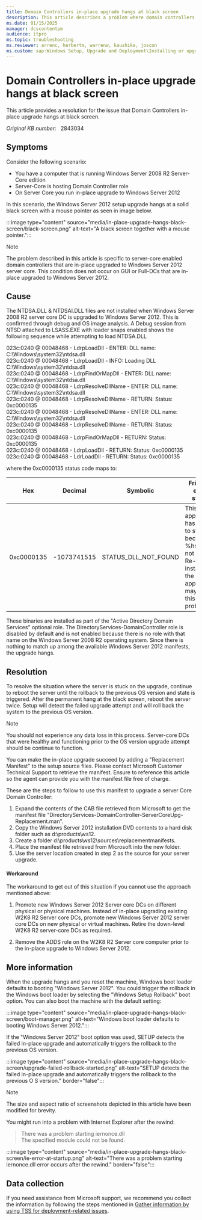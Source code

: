 ```yaml
---
title: Domain Controllers in-place upgrade hangs at black screen
description: This article describes a problem where domain controllers in-place upgraded hangs at a solid black screen.
ms.date: 01/15/2025
manager: dcscontentpm
audience: itpro
ms.topic: troubleshooting
ms.reviewer: arrenc, herbertm, warrenw, kaushika, joscon
ms.custom: sap:Windows Setup, Upgrade and Deployment\Installing or upgrading Windows, csstroubleshoot
---
```

# Domain Controllers in-place upgrade hangs at black screen

This article provides a resolution for the issue that Domain Controllers in-place upgrade hangs at black screen.

_Original KB number:_ &nbsp; 2843034

## Symptoms

Consider the following scenario:

- You have a computer that is running Windows Server 2008 R2 Server-Core edition
- Server-Core is hosting Domain Controller role
- On Server Core you run in-place upgrade to Windows Server 2012  

In this scenario, the Windows Server 2012 setup upgrade hangs at a solid black screen with a mouse pointer as seen in image below.

:::image type="content" source="media/in-place-upgrade-hangs-black-screen/black-screen.png" alt-text="A black screen together with a mouse pointer.":::

> [!NOTE]
> The problem described in this article is specific to server-core enabled domain controllers that are in-place upgraded to Windows Server 2012 server core. This condition does not occur on GUI or Full-DCs that are in-place upgraded to Windows Server 2012.

## Cause

The NTDSA.DLL & NTDSAI.DLL files are not installed when Windows Server 2008 R2 server core DC is upgraded to Windows Server 2012. This is confirmed through debug and OS image analysis. A Debug session from NTSD attached to LSASS.EXE with loader snaps enabled shows the following sequence while attempting to load NTDSA.DLL

023c:0240 @ 00048468 - LdrpLoadDll - ENTER: DLL name: C:\Windows\system32\ntdsa.dll  
023c:0240 @ 00048468 - LdrpLoadDll - INFO: Loading DLL C:\Windows\system32\ntdsa.dll  
023c:0240 @ 00048468 - LdrpFindOrMapDll - ENTER: DLL name: C:\Windows\system32\ntdsa.dll  
023c:0240 @ 00048468 - LdrpResolveDllName - ENTER: DLL name: C:\Windows\system32\ntdsa.dll  
023c:0240 @ 00048468 - LdrpResolveDllName - RETURN: Status: 0xc0000135  
023c:0240 @ 00048468 - LdrpResolveDllName - ENTER: DLL name: C:\Windows\system32\ntdsa.dll  
023c:0240 @ 00048468 - LdrpResolveDllName - RETURN: Status: 0xc0000135  
023c:0240 @ 00048468 - LdrpFindOrMapDll - RETURN: Status: 0xc0000135  
023c:0240 @ 00048468 - LdrpLoadDll - RETURN: Status: 0xc0000135  
023c:0240 @ 00048468 - LdrLoadDll - RETURN: Status: 0xc0000135  

where the 0xc0000135 status code maps to:

| Hex| Decimal| Symbolic| Friendly error string |
|---|---|---|---|
|0xc0000135|-1073741515|STATUS_DLL_NOT_FOUND|This application has failed to start because %hs was not found. Re-installing the application may fix this problem.|
  
These binaries are installed as part of the "Active Directory Domain Services" optional role. The DirectoryServices-DomainController role is disabled by default and is not enabled because there is no role with that name on the Windows Server 2008 R2 operating system. Since there is nothing to match up among the available Windows Server 2012 manifests, the upgrade hangs.

## Resolution

To resolve the situation where the server is stuck on the upgrade, continue to reboot the server until the rollback to the previous OS version and state is triggered. After the permanent hang at the black screen, reboot the server twice. Setup will detect the failed upgrade attempt and will roll back the system to the previous OS version.

> [!NOTE]
> You should not experience any data loss in this process. Server-core DCs that were healthy and functioning prior to the OS version upgrade attempt should be continue to function.

You can make the in-place upgrade succeed by adding a "Replacement Manifest" to the setup source files. Please contact Microsoft Customer Technical Support to retrieve the manifest. Ensure to reference this article so the agent can provide you with the manifest file free of charge.

These are the steps to follow to use this manifest to upgrade a server Core Domain Controller:  

1. Expand the contents of the CAB file retrieved from Microsoft to get the manifest file "DirectoryServices-DomainController-ServerCoreUpg-Replacement.man".
2. Copy the Windows Server 2012 installation DVD contents to a hard disk folder such as d:\products\ws12.
3. Create a folder d:\products\ws12\sources\replacementmanifests.
4. Place the manifest file retrieved from Microsoft into the new folder.
5. Use the server location created in step 2 as the source for your server upgrade.

#### Workaround

The workaround to get out of this situation if you cannot use the approach mentioned above:  

1. Promote new Windows Server 2012 Server core DCs on different physical or physical machines.
Instead of in-place upgrading existing W2K8 R2 Server core DCs, promote new Windows Server 2012 server core DCs on new physical or virtual machines. Retire the down-level W2K8 R2 server-core DCs as required.

2. Remove the ADDS role on the W2K8 R2 Server core computer prior to the in-place upgrade to Windows Server 2012.

## More information

When the upgrade hangs and you reset the machine, Windows boot loader defaults to booting "Windows Server 2012". You could trigger the rollback in the Windows boot loader by selecting the "Windows Setup Rollback" boot option. You can also boot the machine with the default setting:

:::image type="content" source="media/in-place-upgrade-hangs-black-screen/boot-manager.png" alt-text="Windows boot loader defaults to booting Windows Server 2012.":::

If the "Windows Server 2012" boot option was used, SETUP detects the failed in-place upgrade and automatically triggers the rollback to the previous OS version.

:::image type="content" source="media/in-place-upgrade-hangs-black-screen/upgrade-failed-rollback-started.png" alt-text="SETUP detects the failed in-place upgrade and automatically triggers the rollback to the previous O S version." border="false":::

> [!NOTE]
> The size and aspect ratio of screenshots depicted in this article have been modified for brevity.

You might run into a problem with Internet Explorer after the rewind:

> There was a problem starting iernonce.dll  
> The specified module could not be found.

:::image type="content" source="media/in-place-upgrade-hangs-black-screen/ie-error-at-startup.png" alt-text="There was a problem starting iernonce.dll error occurs after the rewind." border="false":::

## Data collection

If you need assistance from Microsoft support, we recommend you collect the information by following the steps mentioned in [Gather information by using TSS for deployment-related issues](../../windows-client/windows-troubleshooters/gather-information-using-tss-deployment.md).
